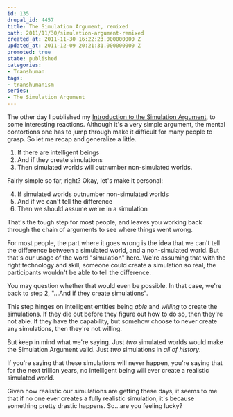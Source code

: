 ```yaml
---
id: 135
drupal_id: 4457
title: The Simulation Argument, remixed
path: 2011/11/30/simulation-argument-remixed
created_at: 2011-11-30 16:22:23.000000000 Z
updated_at: 2011-12-09 20:21:31.000000000 Z
promoted: true
state: published
categories:
- Transhuman
tags:
- transhumanism
series:
- The Simulation Argument
---
```

The other day I published my [Introduction to the Simulation Argument](http://micahredding.com/blog/2011/11/23/introduction-simulation-argument), to some interesting reactions. Although it's a very simple argument, the mental contortions one has to jump through make it difficult for many people to grasp. So let me recap and generalize a little.

1. If there are intelligent beings
2. And if they create simulations 
3. Then simulated worlds will outnumber non-simulated worlds.

Fairly simple so far, right? Okay, let's make it personal:

4. If simulated worlds outnumber non-simulated worlds
5. And if we can't tell the difference 
6. Then we should assume we're in a simulation

That's the tough step for most people, and leaves you working back through the chain of arguments to see where things went wrong. 

For most people, the part where it goes wrong is the idea that we can't tell the difference between a simulated world, and a non-simulated world. But that's our usage of the word "simulation" here. We're assuming that with the right technology and skill, someone could create a simulation so real, the participants wouldn't be able to tell the difference.

You may question whether that would even be possible. In that case, we're back to step 2, "...And if they create simulations". 

This step hinges on intelligent entities being *able* and *willing* to create the simulations. If they die out before they figure out how to do so, then they're not able. If they have the capability, but somehow choose to never create any simulations, then they're not willing.

But keep in mind what we're saying. Just *two* simulated worlds would make the Simulation Argument valid. Just *two* simulations in *all of history*.

If you're saying that these simulations will never happen, you're saying that for the next trillion years, no intelligent being will ever create a realistic simulated world.

Given how realistic our simulations are getting these days, it seems to me that if no one ever creates a fully realistic simulation, it's because something pretty drastic happens. So...are you feeling lucky?
